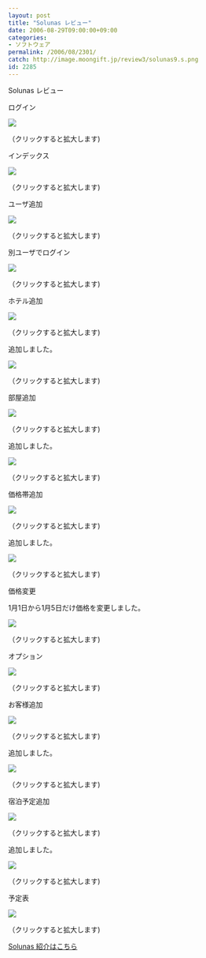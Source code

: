 ```yaml
---
layout: post
title: "Solunas レビュー"
date: 2006-08-29T09:00:00+09:00
categories:
- ソフトウェア
permalink: /2006/08/2301/
catch: http://image.moongift.jp/review3/solunas9.s.png
id: 2285
---
```

Solunas レビュー  
<!--more-->

ログイン

  

[![](http://image.moongift.jp/review3/solunas1.s.png)](http://image.moongift.jp/review3/solunas1.png)  
  
（クリックすると拡大します)

  

インデックス

  

[![](http://image.moongift.jp/review3/solunas2.s.png)](http://image.moongift.jp/review3/solunas2.png)  
  
（クリックすると拡大します)

  

ユーザ追加

  

[![](http://image.moongift.jp/review3/solunas3.s.png)](http://image.moongift.jp/review3/solunas3.png)  
  
（クリックすると拡大します)

  

別ユーザでログイン

  

[![](http://image.moongift.jp/review3/solunas4.s.png)](http://image.moongift.jp/review3/solunas4.png)  
  
（クリックすると拡大します)

  

ホテル追加

  

[![](http://image.moongift.jp/review3/solunas5.s.png)](http://image.moongift.jp/review3/solunas5.png)  
  
（クリックすると拡大します)

  

追加しました。

  

[![](http://image.moongift.jp/review3/solunas6.s.png)](http://image.moongift.jp/review3/solunas6.png)  
  
（クリックすると拡大します)

  

部屋追加

  

[![](http://image.moongift.jp/review3/solunas7.s.png)](http://image.moongift.jp/review3/solunas7.png)  
  
（クリックすると拡大します)

  

追加しました。

  

[![](http://image.moongift.jp/review3/solunas8.s.png)](http://image.moongift.jp/review3/solunas8.png)  
  
（クリックすると拡大します)

  

価格帯追加

  

[![](http://image.moongift.jp/review3/solunas9.s.png)](http://image.moongift.jp/review3/solunas9.png)  
  
（クリックすると拡大します)

  

追加しました。

  

[![](http://image.moongift.jp/review3/solunas10.s.png)](http://image.moongift.jp/review3/solunas10.png)  
  
（クリックすると拡大します)

  

価格変更

  

1月1日から1月5日だけ価格を変更しました。

  

[![](http://image.moongift.jp/review3/solunas11.s.png)](http://image.moongift.jp/review3/solunas11.png)  
  
（クリックすると拡大します)

  

オプション

  

[![](http://image.moongift.jp/review3/solunas12.s.png)](http://image.moongift.jp/review3/solunas12.png)  
  
（クリックすると拡大します)

  

お客様追加

  

[![](http://image.moongift.jp/review3/solunas13.s.png)](http://image.moongift.jp/review3/solunas13.png)  
  
（クリックすると拡大します)

  

追加しました。

  

[![](http://image.moongift.jp/review3/solunas14.s.png)](http://image.moongift.jp/review3/solunas14.png)  
  
（クリックすると拡大します)

  

宿泊予定追加

  

[![](http://image.moongift.jp/review3/solunas15.s.png)](http://image.moongift.jp/review3/solunas15.png)  
  
（クリックすると拡大します)

  

追加しました。

  

[![](http://image.moongift.jp/review3/solunas16.s.png)](http://image.moongift.jp/review3/solunas16.png)  
  
（クリックすると拡大します)

  

予定表

  

[![](http://image.moongift.jp/review3/solunas18.s.png)](http://image.moongift.jp/review3/solunas18.png)  
  
（クリックすると拡大します)

  

[Solunas 紹介はこちら](http://oss.moongift.jp/intro/i-2296.html)

